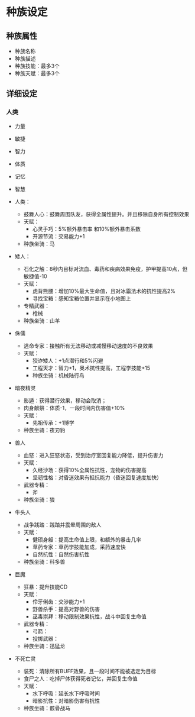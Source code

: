 # 种族设定

## 种族属性

- 种族名称
- 种族描述
- 种族技能：最多3个
- 种族天赋：最多3个

## 详细设定

### 人类

- 力量
- 敏捷
- 智力
- 体质
- 记忆
- 智慧

- 人类：
    - 鼓舞人心：鼓舞周围队友，获得全属性提升。并且移除自身所有控制效果
    - 天赋：
        - 心灵手巧：5%额外暴击率 和10%额外暴击系数
        - 开源节流：交易能力+1
    - 种族坐骑：马

- 矮人：
    - 石化之触：8秒内目标对流血、毒药和疾病效果免疫，护甲提高10点，但敏捷值-10
    - 天赋：
        - 虎背熊腰：增加10%最大生命值，且对冰霜法术的抗性提高2%
        - 寻找宝箱：感知宝箱位置并显示在小地图上
    - 专精武器：
        - 枪械
    - 种族坐骑：山羊

- 侏儒
    - 逃命专家：接触所有无法移动或减慢移动速度的不良效果
    - 天赋：
        - 狡诈矮人：+1点潜行和5%闪避
        - 工程天才：智力+1，奥术抗性提高，工程学技能+15
        - 种族坐骑：机械陆行鸟

- 暗夜精灵
    - 影遁：获得潜行效果，移动会取消；
    - 肉身献祭：体质-1，一段时间内伤害值+10%
    - 天赋：
        - 先祖传承：+1博学
    - 种族坐骑：夜刃豹

- 兽人
    - 血怒：进入狂怒状态，受到治疗室回复能力降低，提升伤害力
    - 天赋：
        - 久经沙场：获得10%全属性抗性，宠物的伤害提高
        - 坚韧性格：对昏迷效果有抵抗能力（昏迷回复速度加快）
    - 武器专精：
        - 斧
    - 种族坐骑：狼

- 牛头人
    - 战争践踏：践踏并震晕周围的敌人
    - 天赋：
        - 健硕身躯：提高生命值上限，和额外的暴击几率
        - 草药专家：草药学技能加成，采药速度快
        - 自然抗性：自然伤害抗性
    - 种族坐骑：科多兽

- 巨魔
    - 狂暴：提升技能CD
    - 天赋：
        - 伶牙俐齿：交涉能力+1
        - 野兽杀手：提高对野兽的伤害
        - 巫毒崇拜：移动限制效果抗性，战斗中回复生命值
    - 武器专精：
        - 弓箭：
        - 投掷武器：
    - 种族坐骑：迅猛龙

- 不死亡灵
    - 装死：清除所有BUFF效果，且一段时间不能被选定为目标
    - 食尸之人：吃掉尸体获得死者记忆，并回复生命值
    - 天赋：
        - 水下呼吸：延长水下呼吸时间
        - 暗影抗性：对暗影伤害有抗性
    - 种族坐骑：骸骨战马